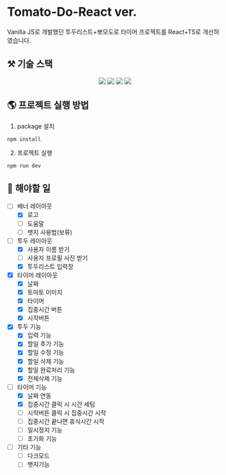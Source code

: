 # Tomato-Do-React ver.

Vanilla JS로 개발했던 투두리스트+뽀모도로 타이머 프로젝트를 React+TS로 개선하였습니다.

## ⚒️ 기술 스택
<div align=center>
<img src="https://img.shields.io/badge/react-61DAFB?style=for-the-badge&logo=react&logoColor=black">
<img src="https://img.shields.io/badge/Typescript-3178C6?style=for-the-badge&logo=Typescript&logoColor=white">
<img src="https://img.shields.io/badge/Recoil-3578e5?style=for-the-badge&logo=Revolut&logoColor=white">
<img src="https://img.shields.io/badge/styled_components-DB7093?style=for-the-badge&logo=styled-components&logoColor=white">
</div>

## 🌎 프로젝트 실행 방법
1. package 설치
```
npm install
```
2. 프로젝트 실행
```
npm run dev
```

## 📝 해야할 일

- [ ] 배너 레이아웃
  - [x] 로고
  - [ ] 도움말
  - [ ] 뱃지 사용법(보류)
- [ ] 투두 레이아웃
  - [x] 사용자 이름 받기
  - [ ] 사용자 프로필 사진 받기
  - [x] 투두리스트 입력창
- [x] 타이머 레이아웃
  - [x] 날짜
  - [x] 토마토 이미지
  - [x] 타이머
  - [x] 집중시간 버튼
  - [x] 시작버튼
- [x] 투두 기능
  - [x] 입력 기능
  - [x] 할일 추가 기능
  - [x] 할일 수정 기능
  - [x] 할일 삭제 기능
  - [x] 할일 완료처리 기능
  - [x] 전체삭제 기능
- [ ] 타이머 기능
  - [x] 날짜 연동
  - [x] 집중시간 클릭 시 시간 세팅
  - [ ] 시작버튼 클릭 시 집중시간 시작
  - [ ] 집중시간 끝나면 휴식시간 시작
  - [ ] 일시정지 기능
  - [ ] 초기화 기능
- [ ] 기타 기능
  - [ ] 다크모드
  - [ ] 뱃지기능
